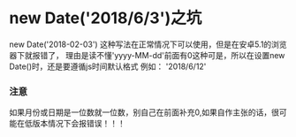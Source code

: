 # new Date('2018/6/3')之坑

new Date('2018-02-03') 这种写法在正常情况下可以使用，但是在安卓5.1的浏览器下就报错了，
理由是读不懂'yyyy-MM-dd'前面有0这种可是，所以在设置new Date()时，还是要遵循js时间默认格式 例如：
'2018/6/12'

### 注意
如果月份或日期是一位数就一位数，别自己在前面补充0,如果自作主张的话，很可能在低版本情况下会报错误！！！